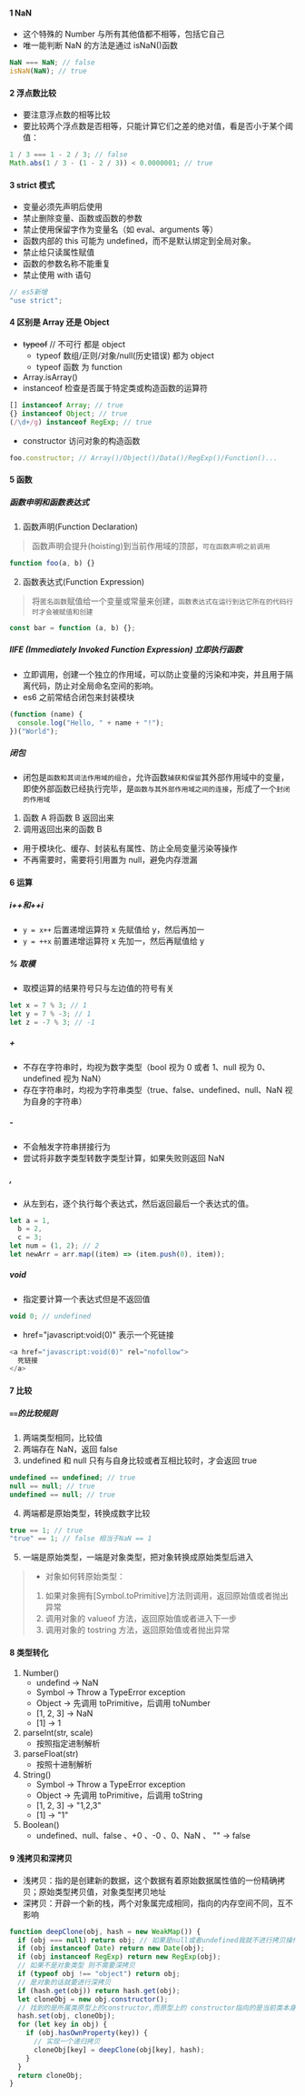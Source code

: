 #### 1 NaN

- 这个特殊的 Number 与所有其他值都不相等，包括它自己
- 唯一能判断 NaN 的方法是通过 isNaN()函数

```js
NaN === NaN; // false
isNaN(NaN); // true
```

#### 2 浮点数比较

- 要注意浮点数的相等比较
- 要比较两个浮点数是否相等，只能计算它们之差的绝对值，看是否小于某个阈值：

```js
1 / 3 === 1 - 2 / 3; // false
Math.abs(1 / 3 - (1 - 2 / 3)) < 0.0000001; // true
```

#### 3 strict 模式

- 变量必须先声明后使用
- 禁止删除变量、函数或函数的参数
- 禁止使用保留字作为变量名（如 eval、arguments 等）
- 函数内部的 this 可能为 undefined，而不是默认绑定到全局对象。
- 禁止给只读属性赋值
- 函数的参数名称不能重复
- 禁止使用 with 语句

```js
// es5新增
"use strict";
```

#### 4 区别是 Array 还是 Object

- ~~typeof~~ // 不可行 都是 object
  - typeof 数组/正则/对象/null(历史错误) 都为 object
  - typeof 函数 为 function
- Array.isArray()
- instanceof 检查是否属于特定类或构造函数的运算符

```js
[] instanceof Array; // true
{} instanceof Object; // true
(/\d+/g) instanceof RegExp; // true
```

- constructor 访问对象的构造函数

```js
foo.constructor; // Array()/Object()/Data()/RegExp()/Function()...
```

#### 5 函数

##### 函数申明和函数表达式

1. 函数声明(Function Declaration)

> 函数声明会提升(hoisting)到当前作用域的顶部，`可在函数声明之前调用`

```js
function foo(a, b) {}
```

2. 函数表达式(Function Expression)

> 将`匿名函数`赋值给一个变量或常量来创建，`函数表达式在运行到达它所在的代码行时才会被赋值和创建`

```js
const bar = function (a, b) {};
```

##### IIFE (Immediately Invoked Function Expression) 立即执行函数

- 立即调用，创建一个独立的作用域，可以防止变量的污染和冲突，并且用于隔离代码，防止对全局命名空间的影响。
- es6 之前常结合闭包来封装模块

```js
(function (name) {
  console.log("Hello, " + name + "!");
})("World");
```

##### 闭包

- 闭包是`函数和其词法作用域的组合`，允许函数`捕获和保留`其外部作用域中的变量，即使外部函数已经执行完毕，是`函数与其外部作用域之间的连接`，形成了一个`封闭的作用域`

1. 函数 A 将函数 B 返回出来
2. 调用返回出来的函数 B

- 用于模块化、缓存、封装私有属性、防止全局变量污染等操作
- 不再需要时，需要将引用置为 null，避免内存泄漏

#### 6 运算

##### i++和++i

- `y = x++` 后置递增运算符 x 先赋值给 y，然后再加一
- `y = ++x` 前置递增运算符 x 先加一，然后再赋值给 y

##### % 取模

- 取模运算的结果符号只与左边值的符号有关

```js
let x = 7 % 3; // 1
let y = 7 % -3; // 1
let z = -7 % 3; // -1
```

##### +

- 不存在字符串时，均视为数字类型（bool 视为 0 或者 1、null 视为 0、undefined 视为 NaN）
- 存在字符串时，均视为字符串类型（true、false、undefined、null、NaN 视为自身的字符串）

##### -

- 不会触发字符串拼接行为
- 尝试将非数字类型转数字类型计算，如果失败则返回 NaN

##### ,

- 从左到右，逐个执行每个表达式，然后返回最后一个表达式的值。

```js
let a = 1,
  b = 2,
  c = 3;
let num = (1, 2); // 2
let newArr = arr.map((item) => (item.push(0), item));
```

##### void

- 指定要计算一个表达式但是不返回值

```js
void 0; // undefined
```

- href="javascript:void(0)" 表示一个死链接

```js
<a href="javascript:void(0)" rel="nofollow">
  死链接
</a>
```

#### 7 比较

##### `==`的比较规则

1. 两端类型相同，比较值
2. 两端存在 NaN，返回 false
3. undefined 和 null 只有与自身比较或者互相比较时，才会返回 true

```js
undefined == undefined; // true
null == null; // true
undefined == null; // true
```

4. 两端都是原始类型，转换成数字比较

```js
true == 1; // true
"true" == 1; // false 相当于NaN == 1
```

5. 一端是原始类型，一端是对象类型，把对象转换成原始类型后进入

> - 对象如何转原始类型：
>
> 1. 如果对象拥有[Symbol.toPrimitive]方法则调用，返回原始值或者抛出异常
> 2. 调用对象的 valueof 方法，返回原始值或者进入下一步
> 3. 调用对象的 tostring 方法，返回原始值或者抛出异常

#### 8 类型转化

1. Number()
   - undefind -> NaN
   - Symbol -> Throw a TypeError exception
   - Object -> 先调用 toPrimitive，后调用 toNumber
   - [1, 2, 3] -> NaN
   - [1] -> 1
2. parseInt(str, scale)
   - 按照指定进制解析
3. parseFloat(str)
   - 按照十进制解析
4. String()
   - Symbol -> Throw a TypeError exception
   - Object -> 先调用 toPrimitive，后调用 toString
   - [1, 2, 3] -> "1,2,3"
   - [1] -> "1"
5. Boolean()
   - undefined、null、false 、+0 、-0 、0、NaN 、 "" -> false

#### 9 浅拷贝和深拷贝

- 浅拷贝：指的是创建新的数据，这个数据有着原始数据属性值的一份精确拷贝；原始类型拷贝值，对象类型拷贝地址
- 深拷贝：开辟一个新的栈，两个对象属完成相同，指向的内存空间不同，互不影响

```js
function deepClone(obj, hash = new WeakMap()) {
  if (obj === null) return obj; // 如果是null或者undefined我就不进行拷贝操作
  if (obj instanceof Date) return new Date(obj);
  if (obj instanceof RegExp) return new RegExp(obj);
  // 如果不是对象类型 则不需要深拷贝
  if (typeof obj !== "object") return obj;
  // 是对象的话就要进行深拷贝
  if (hash.get(obj)) return hash.get(obj);
  let cloneObj = new obj.constructor();
  // 找到的是所属类原型上的constructor,而原型上的 constructor指向的是当前类本身
  hash.set(obj, cloneObj);
  for (let key in obj) {
    if (obj.hasOwnProperty(key)) {
      // 实现一个递归拷贝
      cloneObj[key] = deepClone(obj[key], hash);
    }
  }
  return cloneObj;
}
```
